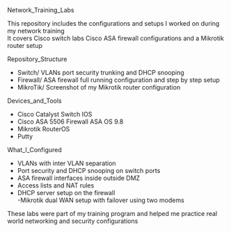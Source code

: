  Network_Training_Labs

This repository includes the configurations and setups I worked on during my network training  
It covers Cisco switch labs Cisco ASA firewall configurations and a Mikrotik router setup  

 Repository_Structure
- Switch/  VLANs port security trunking and DHCP snooping  
- Firewall/  ASA firewall full running configuration and step by step setup  
- MikroTik/  Screenshot of my Mikrotik router configuration  

 Devices_and_Tools
- Cisco Catalyst Switch IOS  
- Cisco ASA 5506 Firewall ASA OS 9.8  
- Mikrotik RouterOS
- Putty
  

 What_I_Configured
- VLANs with inter VLAN separation  
- Port security and DHCP snooping on switch ports  
- ASA firewall interfaces inside outside DMZ  
- Access lists and NAT rules  
- DHCP server setup on the firewall  
-Mikrotik dual WAN setup with failover using two modems



These labs were part of my training program and helped me practice real world networking and security configurations

